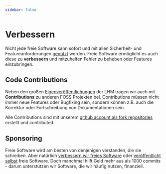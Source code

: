 ```yaml
---
sidebar: false
---
```


<script setup>
import TagTile from "../.vitepress/components/TagTile.vue";
</script>

# Verbessern

Nicht jede freie Software kann sofort und mit allen Sicherheit- und Featureanforderungen [genutzt](./use.html) werden.
Freie Software ermöglicht es auch diese zu __verbessern__ und mitzuhelfen Fehler zu beheben oder Features einzubringen.


## Code Contributions

Neben den großen [Eigenveröffentlichungen](./publish.html) der LHM tragen wir auch mit __Contributions__ zu anderen FOSS Projekten bei.
Contributions müssen nicht immer neue Features oder Bugfixing sein, sondern können z.B. auch die Korrektur oder Fortschreibung von Dokumentationen sein.

Alle Contributions sind mit unserem [github account als fork repositories](https://github.com/orgs/it-at-m/repositories?type=fork) erstellt und contributed.

## Sponsoring

Freie Software wird am besten von denjenigen verstanden, die sie schreiben.
Aber natürlich [verbessern wir freies Software](./contribute.html) oder [veröffentlicht selbst](./publish.html) freie Software.
Doch manchmal hilft Geld mehr aus als 1000 commits - darum unterstützen wir Software, die wir häufig nutzen, finanziell.

<TagTile :tag-names="['sponsor']" />

